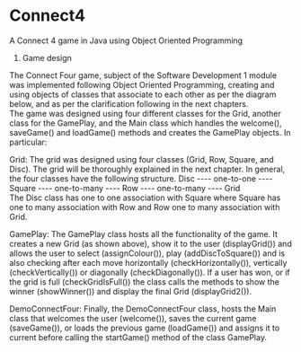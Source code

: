 # Connect4
A Connect 4 game in Java using Object Oriented Programming

1. Game design 
 
The Connect Four game, subject of the Software Development 1 module was implemented following Object Oriented Programming, creating and using objects of classes that associate to each other as per the diagram below, and as per the clarification following in the next chapters.  
The game was designed using four different classes for the Grid, another class for the GamePlay, and the Main class which handles the welcome(), saveGame() and loadGame() methods and creates the GamePlay objects. In particular: 
 
Grid: 
The grid was designed using four classes (Grid, Row, Square, and Disc). The grid will be thoroughly explained in the next chapter. In general, the four classes have the following structure. 
Disc ---- one-to-one ---- Square ---- one-to-many ---- Row ---- one-to-many ---- Grid  
The Disc class has one to one association with Square where Square has one to many association with Row and Row one to many association with Grid. 
 
GamePlay: 
The GamePlay class hosts all the functionality of the game. It creates a new Grid (as shown above), show it to the user (displayGrid()) and allows the user to select (assignColour()), play (addDiscToSquare()) and is also checking after each move horizontally (checkHorizontally()), vertically (checkVertically()) or diagonally (checkDiagonally()). If a user has won, or if the grid is full (checkGridIsFull()) the class calls the methods to show the winner (showWinner()) and display the final Grid (displayGrid2()).  
 
DemoConnectFour: 
Finally, the DemoConnectFour class, hosts the Main class that welcomes the user (welcome()), saves the current game (saveGame()), or loads the previous game (loadGame()) and assigns it to current before calling the startGame() method of the class GamePlay.

